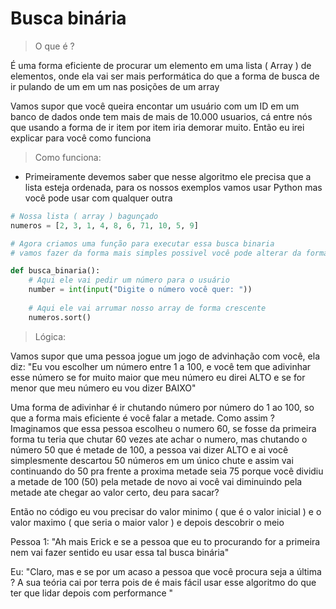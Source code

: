 # Busca binária

> O que é ?

É uma forma eficiente de procurar um elemento em uma lista ( Array ) de elementos, onde ela vai ser mais performática do que a forma de busca de ir pulando de um em um nas posições de um array

Vamos supor que você queira encontar um usuário com um ID em um banco de dados onde tem mais de mais de 10.000 usuarios, cá entre nós que usando a forma de ir item por item iria demorar muito. Então eu irei explicar para você como funciona

> Como funciona:

- Primeiramente devemos saber que nesse algoritmo ele precisa que a lista esteja ordenada, para os nossos exemplos vamos usar Python mas você pode usar com qualquer outra

```py
# Nossa lista ( array ) bagunçado
numeros = [2, 3, 1, 4, 8, 6, 71, 10, 5, 9]

# Agora criamos uma função para executar essa busca binaria
# vamos fazer da forma mais simples possivel você pode alterar da forma que quiser

def busca_binaria():
    # Aqui ele vai pedir um número para o usuário
    number = int(input("Digite o número você quer: "))
    
    # Aqui ele vai arrumar nosso array de forma crescente 
    numeros.sort()
```
 
> Lógica:

Vamos supor que uma pessoa jogue um jogo de advinhação com você, ela diz: "Eu vou escolher um número entre 1 a 100, e você tem que adivinhar esse número se for muito maior que meu número eu direi ALTO e se for menor que meu número eu vou dizer BAIXO"

Uma forma de adivinhar é ir chutando número por número do 1 ao 100, so que a forma mais eficiente é você falar a metade. Como assim ? Imaginamos que essa pessoa escolheu o numero 60, se fosse da primeira forma tu teria que chutar 60 vezes ate achar o numero, mas chutando o número 50 que é metade de 100, a pessoa vai dizer ALTO e ai você simplesmente descartou 50 números em um único chute e assim vai continuando do 50 pra frente a proxima metade seia 75 porque você dividiu a metade de 100 (50) pela metade de novo ai você vai diminuindo pela metade ate chegar ao valor certo, deu para sacar?

Então no código eu vou precisar do valor minimo ( que é o valor inicial ) e o valor maximo ( que seria o maior valor ) e depois descobrir o meio


Pessoa 1: "Ah mais Erick e se a pessoa que eu to procurando for a primeira nem vai fazer sentido eu usar essa tal busca binária"

Eu: "Claro, mas e se por um acaso a pessoa que você procura seja a última ?  A sua teória cai por terra pois de é mais fácil usar esse algoritmo do que ter que lidar depois com performance "